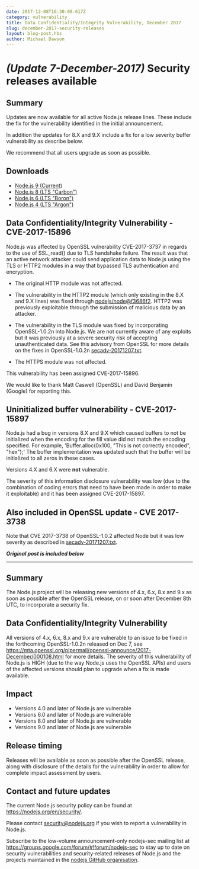 ```yaml
---
date: 2017-12-08T16:30:00.617Z
category: vulnerability
title: Data Confidentiality/Integrity Vulnerability, December 2017
slug: december-2017-security-releases
layout: blog-post.hbs
author: Michael Dawson
---
```


# _(Update 7-December-2017)_ Security releases available

## Summary

Updates are now available for all active Node.js release lines. These include the fix for the vulnerability identified in the initial announcement.

In addition the updates for 8.X and 9.X include a fix for a low severity buffer vulnerability as describe below.

We recommend that all users upgrade as soon as possible.

## Downloads

* [Node.js 9 (Current)](https://nodejs.org/en/blog/release/v9.2.1)
* [Node.js 8 (LTS "Carbon")](https://nodejs.org/en/blog/release/v8.9.3)
* [Node.js 6 (LTS "Boron")](https://nodejs.org/en/blog/release/v6.12.2)
* [Node.js 4 (LTS "Argon")](https://nodejs.org/en/blog/release/v4.8.7)

## Data Confidentiality/Integrity Vulnerability - CVE-2017-15896

Node.js was affected by OpenSSL vulnerability CVE-2017-3737 in regards to the use of SSL_read() due to TLS handshake failure. The result was that an active network attacker could send application data to Node.js using the TLS or HTTP2 modules in a way that bypassed TLS authentication and encryption.

* The original HTTP module was not affected.

* The vulnerability in the HTTP2 module (which only existing in the 8.X and 9.X lines) was fixed through [nodejs/node@f3686f2](https://github.com/nodejs/node/commit/f3686f2a4dc017d998a057f7fa6107e36a721641). HTTP2 was previously exploitable through the submission of malicious data by an attacker.

* The vulnerability in the TLS module was fixed by incorporating OpenSSL-1.0.2n into Node.js. We are not currently aware of any exploits but it was previously at a severe security risk of accepting unauthenticated data. See this advisory from OpenSSL for more details on the fixes in OpenSSL-1.0.2n [secadv-20171207.txt](https://www.openssl.org/news/secadv/20171207.txt).

* The HTTPS module was not affected.

This vulnerability has been assigned CVE-2017-15896.

We would like to thank Matt Caswell (OpenSSL) and David Benjamin (Google) for reporting this.

## Uninitialized buffer vulnerability - CVE-2017-15897

Node.js had a bug in versions 8.X and 9.X which caused buffers to not be initialized when the encoding for the fill value did not match the encoding specified. For example, 'Buffer.alloc(0x100, "This is not correctly encoded", "hex");' The buffer implementation was updated such that the buffer will be initialized to all zeros in these cases.

Versions 4.X and 6.X were **not** vulnerable.

The severity of this information disclosure vulnerability was low (due to the combination of coding errors that need to have been made in order to make it exploitable) and it has been assigned CVE-2017-15897.

## Also included in OpenSSL update - CVE 2017-3738

Note that CVE 2017-3738 of OpenSSL-1.0.2 affected Node but it was low severity as described in [secadv-20171207.txt](https://www.openssl.org/news/secadv/20171207.txt).

***Original post is included below***

---

## Summary

The Node.js project will be releasing new versions of 4.x, 6.x, 8.x and 9.x as soon as possible after the OpenSSL release, on or soon after December 8th UTC, to incorporate a security fix.

## Data Confidentiality/Integrity Vulnerability

All versions of 4.x, 6.x, 8.x and 9.x are vulnerable to an issue to be fixed in the forthcoming OpenSSL-1.0.2n released on Dec 7, see https://mta.openssl.org/pipermail/openssl-announce/2017-December/000108.html for more details. The severity of this vulnerability of Node.js is HIGH (due to the way Node.js uses the OpenSSL APIs) and users of the affected versions should plan to upgrade when a fix is made available.

## Impact

* Versions 4.0 and later of Node.js are vulnerable
* Versions 6.0 and later of Node.js are vulnerable
* Versions 8.0 and later of Node.js are vulnerable
* Versions 9.0 and later of Node.js are vulnerable

## Release timing

Releases will be available as soon as possible after the OpenSSL release, along with disclosure of the details for the vulnerability in order to allow for complete impact assessment by users.

## Contact and future updates

The current Node.js security policy can be found at https://nodejs.org/en/security/.

Please contact security@nodejs.org if you wish to report a vulnerability in Node.js.

Subscribe to the low-volume announcement-only nodejs-sec mailing list at https://groups.google.com/forum/#!forum/nodejs-sec to stay up to date on security vulnerabilities and security-related releases of Node.js and the projects maintained in the [nodejs GitHub organisation](https://github.com/nodejs/).

